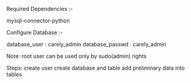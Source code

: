 Required Dependencies :- 

mysql-connector-python


Configure Database :- 

database_user : carely_admin
database_passwd : carely_admin

Note: root user can be used only by sudo(admin) rights

Steps:
create user
create database and table
add preliminary data into tables
